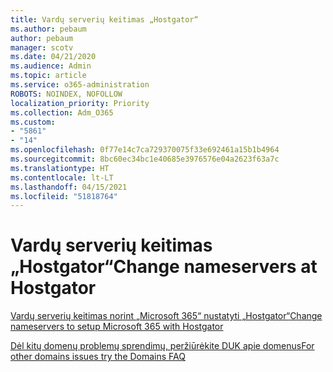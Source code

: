 ```yaml
---
title: Vardų serverių keitimas „Hostgator“
ms.author: pebaum
author: pebaum
manager: scotv
ms.date: 04/21/2020
ms.audience: Admin
ms.topic: article
ms.service: o365-administration
ROBOTS: NOINDEX, NOFOLLOW
localization_priority: Priority
ms.collection: Adm_O365
ms.custom:
- "5861"
- "14"
ms.openlocfilehash: 0f77e14c7ca729370075f33e692461a15b1b4964
ms.sourcegitcommit: 8bc60ec34bc1e40685e3976576e04a2623f63a7c
ms.translationtype: HT
ms.contentlocale: lt-LT
ms.lasthandoff: 04/15/2021
ms.locfileid: "51818764"
---
```

# <a name="change-nameservers-at-hostgator"></a><span data-ttu-id="9bbc9-102">Vardų serverių keitimas „Hostgator“</span><span class="sxs-lookup"><span data-stu-id="9bbc9-102">Change nameservers at Hostgator</span></span>

[<span data-ttu-id="9bbc9-103">Vardų serverių keitimas norint „Microsoft 365“ nustatyti „Hostgator“</span><span class="sxs-lookup"><span data-stu-id="9bbc9-103">Change nameservers to setup Microsoft 365 with Hostgator</span></span>](https://docs.microsoft.com/microsoft-365/admin/dns/change-nameservers-at-hostgator?view=o365-worldwide)

[<span data-ttu-id="9bbc9-104">Dėl kitų domenų problemų sprendimų, peržiūrėkite DUK apie domenus</span><span class="sxs-lookup"><span data-stu-id="9bbc9-104">For other domains issues try the Domains FAQ</span></span>](https://docs.microsoft.com/microsoft-365/admin/setup/domains-faq?view=o365-worldwide)
